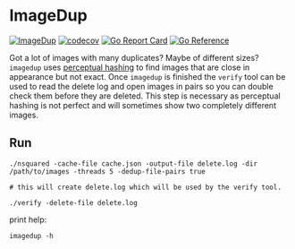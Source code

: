 # ImageDup
[![ImageDup](https://github.com/kmulvey/imagedup/actions/workflows/release_build.yml/badge.svg)](https://github.com/kmulvey/imagedup/actions/workflows/release_build.yml) [![codecov](https://codecov.io/gh/kmulvey/imagedup/branch/main/graph/badge.svg?token=wp6NcwDC5k)](https://codecov.io/gh/kmulvey/imagedup) [![Go Report Card](https://goreportcard.com/badge/github.com/kmulvey/imagedup)](https://goreportcard.com/report/github.com/kmulvey/imagedup) [![Go Reference](https://pkg.go.dev/badge/github.com/kmulvey/imagedup.svg)](https://pkg.go.dev/github.com/kmulvey/imagedup)

Got a lot of images with many duplicates? Maybe of different sizes? `imagedup` uses [perceptual hashing](https://en.wikipedia.org/wiki/Perceptual_hashing) to find images that are close in appearance but not exact. Once `imagedup` is finished the `verify` tool can be used to read the delete log and open images in pairs so you can double check them before they are deleted. This step is necessary as perceptual hashing is not perfect and will sometimes show two completely different images.

## Run
```
./nsquared -cache-file cache.json -output-file delete.log -dir /path/to/images -threads 5 -dedup-file-pairs true

# this will create delete.log which will be used by the verify tool.

./verify -delete-file delete.log
```

print help:

`imagedup -h`
